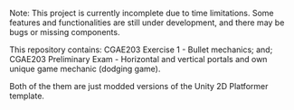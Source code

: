 Note: This project is currently incomplete due to time limitations. Some features and functionalities are still under development, and there may be bugs or missing components.

This repository contains:
CGAE203 Exercise 1 - Bullet mechanics; and;
CGAE203 Preliminary Exam - Horizontal and vertical portals and own unique game mechanic (dodging game).

Both of the them are just modded versions of the Unity 2D Platformer template.
